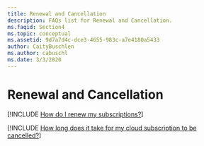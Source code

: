 ```yaml
---
title: Renewal and Cancellation
description: FAQs list for Renewal and Cancellation.
ms.faqid: Section4
ms.topic: conceptual
ms.assetid: 9d7a7d4c-dce3-4655-983c-a7e4180a5433
author: CaityBuschlen
ms.author: cabuschl
ms.date: 3/3/2020
---
```


# Renewal and Cancellation

[!INCLUDE [How do I renew my subscriptions?](includes/renewing-subscriptions.md)]

[!INCLUDE [How long does it take for my cloud subscription to be cancelled?](includes/how-long-to-cancel.md)]
